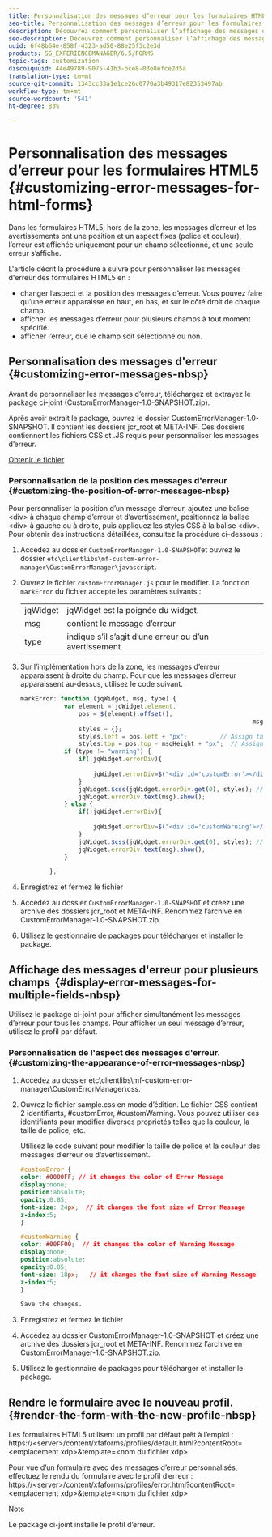 ```yaml
---
title: Personnalisation des messages d’erreur pour les formulaires HTML5
seo-title: Personnalisation des messages d’erreur pour les formulaires HTML5
description: Découvrez comment personnaliser l’affichage des messages d’erreur pour les formulaires HTML5 et notamment comment modifier leur position et leur aspect.
seo-description: Découvrez comment personnaliser l’affichage des messages d’erreur pour les formulaires HTML5 et notamment comment modifier leur position et leur aspect.
uuid: 6f48b64e-858f-4323-ad50-88e25f3c2e3d
products: SG_EXPERIENCEMANAGER/6.5/FORMS
topic-tags: customization
discoiquuid: 44e49789-9075-41b3-bce8-03e8efce2d5a
translation-type: tm+mt
source-git-commit: 1343cc33a1e1ce26c0770a3b49317e82353497ab
workflow-type: tm+mt
source-wordcount: '541'
ht-degree: 83%

---
```



# Personnalisation des messages d’erreur pour les formulaires HTML5 {#customizing-error-messages-for-html-forms}

Dans les formulaires HTML5, hors de la zone, les messages d’erreur et les avertissements ont une position et un aspect fixes (police et couleur), l’erreur est affichée uniquement pour un champ sélectionné, et une seule erreur s’affiche.

L&#39;article décrit la procédure à suivre pour personnaliser les messages d&#39;erreur des formulaires HTML5 en :

* changer l’aspect et la position des messages d’erreur. Vous pouvez faire qu’une erreur apparaisse en haut, en bas, et sur le côté droit de chaque champ.
* afficher les messages d’erreur pour plusieurs champs à tout moment spécifié. 
* afficher l’erreur, que le champ soit sélectionné ou non.

## Personnalisation des messages d&#39;erreur  {#customizing-error-messages-nbsp}

Avant de personnaliser les messages d’erreur, téléchargez et extrayez le package ci-joint (CustomErrorManager-1.0-SNAPSHOT.zip). 

Après avoir extrait le package, ouvrez le dossier CustomErrorManager-1.0-SNAPSHOT. Il contient les dossiers jcr_root et META-INF. Ces dossiers contiennent les fichiers CSS et .JS requis pour personnaliser les messages d’erreur.

[Obtenir le fichier](assets/customerrormanager-1.0-snapshot.zip)

### Personnalisation de la position des messages d&#39;erreur  {#customizing-the-position-of-error-messages-nbsp}

Pour personnaliser la position d’un message d’erreur, ajoutez une balise &lt;div> à chaque champ d’erreur et d’avertissement, positionnez la balise &lt;div> à gauche ou à droite, puis appliquez les styles CSS à la balise &lt;div>. Pour obtenir des instructions détaillées, consultez la procédure ci-dessous :

1. Accédez au dossier `CustomErrorManager-1.0-SNAPSHOT`et ouvrez le dossier `etc\clientlibs\mf-custom-error-manager\CustomErrorManager\javascript`.
1. Ouvrez le fichier `customErrorManager.js` pour le modifier. La fonction `markError` du fichier accepte les paramètres suivants :

   |  |  |
   |---|---|
   | jqWidget | jqWidget est la poignée du widget. |
   | msg | contient le message d’erreur |
   | type | indique s’il s’agit d’une erreur ou d’un avertissement |

1. Sur l’implémentation hors de la zone, les messages d’erreur apparaissent à droite du champ. Pour que les messages d’erreur apparaissent au-dessus, utilisez le code suivant.

   ```javascript
   markError: function (jqWidget, msg, type) {
               var element = jqWidget.element,                                //Gives the div containing widget
                   pos = $(element).offset(),                          //Calculates the position of the div in the view port
                                                                   msgHeight = xfalib.view.util.TextMetrics.measureExtent(msg).height + 5;  //Calculating the height of the Error Message
                   styles = {};
                   styles.left = pos.left + "px";         // Assign the desired left position using pos.left. Here it is calculated for exact left of the field
                   styles.top = pos.top - msgHeight + "px";  // Assign the desired top position using pos.top. Here it is calculated for top of the field
               if (type != "warning") {
                   if(!jqWidget.errorDiv){
                                                                                   //Adding the warning div if it is not present already
                       jqWidget.errorDiv=$("<div id='customError'></div>").appendTo('body');
                   }
                   jqWidget.$css(jqWidget.errorDiv.get(0), styles); // Applying the styles to the warning div
                   jqWidget.errorDiv.text(msg).show();                     //Showing the warning message
               } else {
                   if(!jqWidget.errorDiv){
                                                                                   //Adding the error div if it is not present already
                       jqWidget.errorDiv=$("<div id='customWarning'></div>").appendTo('body');
                   }
                   jqWidget.$css(jqWidget.errorDiv.get(0), styles); // Applying the styles to the error div
                   jqWidget.errorDiv.text(msg).show();                     //Showing the warning message
               }
   
           },
   ```

1. Enregistrez et fermez le fichier 
1. Accédez au dossier `CustomErrorManager-1.0-SNAPSHOT` et créez une archive des dossiers jcr_root et META-INF. Renommez l’archive en CustomErrorManager-1.0-SNAPSHOT.zip.
1. Utilisez le gestionnaire de packages pour télécharger et installer le package.

## Affichage des messages d&#39;erreur pour plusieurs champs  {#display-error-messages-for-multiple-fields-nbsp}

Utilisez le package ci-joint pour afficher simultanément les messages d’erreur pour tous les champs. Pour afficher un seul message d’erreur, utilisez le profil par défaut.

### Personnalisation de l&#39;aspect des messages d&#39;erreur.  {#customizing-the-appearance-of-error-messages-nbsp}

1. Accédez au dossier etc\clientlibs\mf-custom-error-manager\CustomErrorManager\css.

1. Ouvrez le fichier sample.css en mode d’édition. Le fichier CSS contient 2 identifiants, #customError, #customWarning. Vous pouvez utiliser ces identifiants pour modifier diverses propriétés telles que la couleur, la taille de police, etc.

   Utilisez le code suivant pour modifier la taille de police et la couleur des messages d’erreur ou d’avertissement.

   ```css
   #customError {
   color: #0000FF; // it changes the color of Error Message
   display:none;
   position:absolute;
   opacity:0.85;
   font-size: 24px;  // it changes the font size of Error Message
   z-index:5;
   }
   
   #customWarning {
   color: #00FF00;  // it changes the color of Warning Message
   display:none;
   position:absolute;
   opacity:0.85;
   font-size: 18px;   // it changes the font size of Warning Message
   z-index:5;
   }
   
   Save the changes.
   ```

1. Enregistrez et fermez le fichier 
1. Accédez au dossier CustomErrorManager-1.0-SNAPSHOT et créez une archive des dossiers jcr_root et META-INF. Renommez l’archive en CustomErrorManager-1.0-SNAPSHOT.zip.
1. Utilisez le gestionnaire de packages pour télécharger et installer le package.

## Rendre le formulaire avec le nouveau profil.  {#render-the-form-with-the-new-profile-nbsp}

Les formulaires HTML5 utilisent un profil par défaut prêt à l’emploi : https://&lt;server>/content/xfaforms/profiles/default.html?contentRoot=&lt;emplacement xdp>&amp;template=&lt;nom du fichier xdp>

Pour vue d’un formulaire avec des messages d’erreur personnalisés, effectuez le rendu du formulaire avec le profil d’erreur : https://&lt;server>/content/xfaforms/profiles/error.html?contentRoot=&lt;emplacement xdp>&amp;template=&lt;nom du fichier xdp>

>[!NOTE]
>
>Le package ci-joint installe le profil d’erreur.

